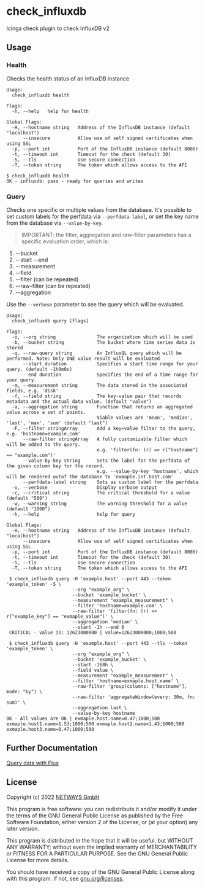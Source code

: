 # check_influxdb

Icinga check plugin to check InfluxDB v2

## Usage

### Health

Checks the health status of an InfluxDB instance

```
Usage:
  check_influxdb health

Flags:
  -h, --help   help for health

Global Flags:
  -H, --hostname string   Address of the InfluxDB instance (default "localhost")
      --insecure          Allow use of self signed certificates when using SSL
  -p, --port int          Port of the InfluxDB instance (default 8086)
  -t, --timeout int       Timeout for the check (default 30)
  -S, --tls               Use secure connection
  -T, --token string      The token which allows access to the API
```

```
$ check_influxdb health
OK - influxdb: pass - ready for queries and writes
```

### Query

Checks one specific or multiple values from the database. It's possible to set custom labels for
the perfdata via `--perfdata-label`, or set the key name from the database via `--value-by-key`.
>IMPORTANT: the filter, aggregation and raw-filter parameters has a specific evaluation order, which is:
 1. --bucket
 2. --start --end
 3. --measurement
 4. --field
 5. --filter (can be repeated)
 6. --raw-filter (can be repeated)
 7. --aggregation

Use the `--verbose` parameter to see the query which will be evaluated.

```
Usage:
  check_influxdb query [flags]

Flags:
  -o, --org string               The organization which will be used
  -b, --bucket string            The bucket where time series data is stored
  -q, --raw-query string         An InfluxQL query which will be performed. Note: Only ONE value result will be evaluated
      --start duration           Specifies a start time range for your query. (default -1h0m0s)
      --end duration             Specifies the end of a time range for your query.
  -m, --measurement string       The data stored in the associated fields, e.g. 'disk'
  -f, --field string             The key-value pair that records metadata and the actual data value. (default "value")
  -a, --aggregation string       Function that returns an aggregated value across a set of points.
                                 Viable values are 'mean', 'median', 'last', 'max', 'sum' (default "last")
  -F, --filter stringArray       Add a key=value filter to the query, e.g. 'hostname=example.com'
      --raw-filter stringArray   A fully customizable filter which will be added to the query.
                                 e.g. 'filter(fn: (r) => r["hostname"] == "example.com")'
      --value-by-key string      Sets the label for the perfdata of the given column key for the record.
                                 e.g. --value-by-key 'hostname', which will be rendered outof the database to 'exmaple.int.host.com'
      --perfdata-label string    Sets as custom label for the perfdata
  -v, --verbose                  Display verbose output
  -c, --critical string          The critical threshold for a value (default "500")
  -w, --warning string           The warning threshold for a value (default "1000")
  -h, --help                     help for query

Global Flags:
  -H, --hostname string   Address of the InfluxDB instance (default "localhost")
      --insecure          Allow use of self signed certificates when using SSL
  -p, --port int          Port of the InfluxDB instance (default 8086)
  -t, --timeout int       Timeout for the check (default 30)
  -S, --tls               Use secure connection
  -T, --token string      The token which allows access to the API
```

```
 $ check_influxdb query -H 'example.host' --port 443 --token 'example_token' -S \
                        --org "example_org" \
                        --bucket 'example_bucket' \
                        --measurement "example_measurement" \
                        --filter 'hostname=example.com' \
                        --raw-filter 'filter(fn: (r) => r["example_key"] == "exmaple_value")' \
                        --aggregation 'median' \
                        --start -1h --end 0
 CRITICAL - value is: 12623000000 | value=12623000000;1000;500
```

```
 $ check_influxdb query -H 'example.host' --port 443 --tls --token 'example_token' \
                        --org "example_org" \
                        --bucket 'example_bucket' \
                        --start -168h \
                        --field value \
                        --measurement "example_measurement" \
                        --filter 'hostname=exmaple.host.name' \
                        --raw-filter 'group(columns: ["hostname"], mode: "by") \
                        --raw-filter 'aggregateWindow(every: 30m, fn: sum)' \
                        --aggregation last \
                        --value-by-key hostname
OK - All values are OK | exmaple.host.name=0.47;1000;500 exmaple.host1.name=1.53;1000;500 exmaple.host2.name=1.43;1000;500 exmaple.host3.name=0.47;1000;500
```

## Further Documentation

[Query data with Flux](https://docs.influxdata.com/influxdb/v2.1/query-data/flux/)

## License

Copyright (c) 2022 [NETWAYS GmbH](mailto:info@netways.de)

This program is free software: you can redistribute it and/or modify it under the terms of the GNU General Public
License as published by the Free Software Foundation, either version 2 of the License, or
(at your option) any later version.

This program is distributed in the hope that it will be useful, but WITHOUT ANY WARRANTY; without even the implied
warranty of MERCHANTABILITY or FITNESS FOR A PARTICULAR PURPOSE. See the GNU General Public License for more details.

You should have received a copy of the GNU General Public License along with this program. If not,
see [gnu.org/licenses](https://www.gnu.org/licenses/).
